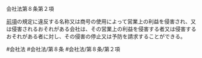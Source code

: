 会社法第８条第２項

[前項](会社法＿＿＿＿第８条第１項)の規定に違反する名称又は商号の使用によって営業上の利益を侵害され、又は侵害されるおそれがある会社は、その営業上の利益を侵害する者又は侵害するおそれがある者に対し、その侵害の停止又は予防を請求することができる。

#会社法
#会社法/第８条
#会社法/第８条/第２項
